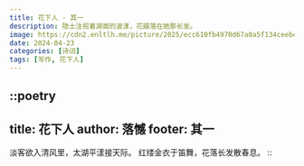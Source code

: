 ```yaml
---
title: 花下人 - 其一
description: 隐士注视着湖面的波漾，花瓣落在她那长发。
image: https://cdn2.enltlh.me/picture/2025/ecc610fb4970d67a0a5f134ceebe9b5e.avif
date: 2024-04-23
categories: [诗词]
tags: [写作, 花下人]
---
```


::poetry
---
title: 花下人
author: 落憾
footer: 其一
---
淡客欲入清风里，太湖平漾接天际。
红缕金衣于笛舞，花落长发散春息。
::
